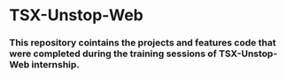 # TSX-Unstop-Web

<h3>This repository cointains the projects and features code that were completed during the training sessions of TSX-Unstop-Web internship.</h3>
